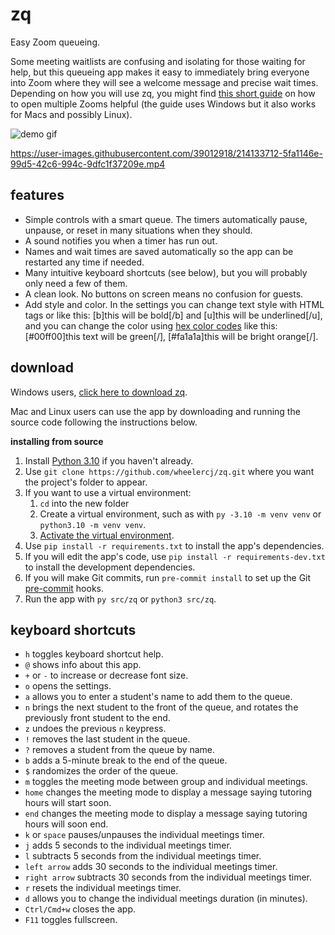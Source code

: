 # zq

Easy Zoom queueing.

Some meeting waitlists are confusing and isolating for those waiting for help, but this queueing app makes it easy to immediately bring everyone into Zoom where they will see a welcome message and precise wait times. Depending on how you will use zq, you might find [this short guide](https://www.youtube.com/watch?v=2vAABLy7_q4) on how to open multiple Zooms helpful (the guide uses Windows but it also works for Macs and possibly Linux).

![demo gif](https://media.giphy.com/media/Ccf6gfNpiIuKA8GA88/giphy.gif)

https://user-images.githubusercontent.com/39012918/214133712-5fa1146e-99d5-42c6-994c-9dfc1f37209e.mp4

## features

* Simple controls with a smart queue. The timers automatically pause, unpause, or reset in many situations when they should.
* A sound notifies you when a timer has run out.
* Names and wait times are saved automatically so the app can be restarted any time if needed.
* Many intuitive keyboard shortcuts (see below), but you will probably only need a few of them.
* A clean look. No buttons on screen means no confusion for guests.
* Add style and color. In the settings you can change text style with HTML tags or like this: [b]this will be bold[/b] and [u]this will be underlined[/u], and you can change the color using [hex color codes](https://www.color-hex.com/) like this: [#00ff00]this text will be green[/], [#fa1a1a]this will be bright orange[/].

## download

Windows users, [click here to download zq](https://github.com/wheelercj/zq/releases/download/v1.0.2/zq-1.0.2.msi).

Mac and Linux users can use the app by downloading and running the source code following the instructions below.

**installing from source**

1. Install [Python 3.10](https://www.python.org/downloads/release/python-3108/) if you haven't already.
2. Use `git clone https://github.com/wheelercj/zq.git` where you want the project's folder to appear.
3. If you want to use a virtual environment:
   1. `cd` into the new folder
   2. Create a virtual environment, such as with `py -3.10 -m venv venv` or `python3.10 -m venv venv`.
   3. [Activate the virtual environment](https://python.land/virtual-environments/virtualenv).
4. Use `pip install -r requirements.txt` to install the app's dependencies.
5. If you will edit the app's code, use `pip install -r requirements-dev.txt` to install the development dependencies.
6. If you will make Git commits, run `pre-commit install` to set up the Git [pre-commit](https://pre-commit.com/) hooks.
7. Run the app with `py src/zq` or `python3 src/zq`.

## keyboard shortcuts

* `h` toggles keyboard shortcut help.
* `@` shows info about this app.
* `+` or `-` to increase or decrease font size.
* `o` opens the settings.
* `a` allows you to enter a student's name to add them to the queue.
* `n` brings the next student to the front of the queue, and rotates the previously front student to the end.
* `z` undoes the previous `n` keypress.
* `!` removes the last student in the queue.
* `?` removes a student from the queue by name.
* `b` adds a 5-minute break to the end of the queue.
* `$` randomizes the order of the queue.
* `m` toggles the meeting mode between group and individual meetings.
* `home` changes the meeting mode to display a message saying tutoring hours will start soon.
* `end` changes the meeting mode to display a message saying tutoring hours will soon end.
* `k` or `space` pauses/unpauses the individual meetings timer.
* `j` adds 5 seconds to the individual meetings timer.
* `l` subtracts 5 seconds from the individual meetings timer.
* `left arrow` adds 30 seconds to the individual meetings timer.
* `right arrow` subtracts 30 seconds from the individual meetings timer.
* `r` resets the individual meetings timer.
* `d` allows you to change the individual meetings duration (in minutes).
* `Ctrl/Cmd+w` closes the app.
* `F11` toggles fullscreen.
